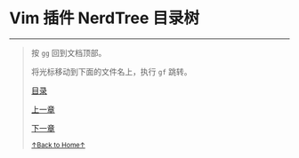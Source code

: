 # Vim 插件 NerdTree 目录树

* * *

> 按 `gg` 回到文档顶部。
>
> 将光标移动到下面的文件名上，执行 `gf` 跳转。
>
> [目录](README.md)
>
> [上一章](README_vim_3.3_plugin_cscope.md)
>
> [下一章](README_vim_3.5_plugin_ack.md)
>
> <a href='https://github.com/MDGSF/MyVim'><small>↑Back to Home↑</small></a>

